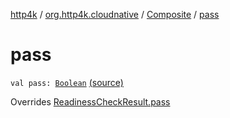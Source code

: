 [http4k](../../index.md) / [org.http4k.cloudnative](../index.md) / [Composite](index.md) / [pass](./pass.md)

# pass

`val pass: `[`Boolean`](https://kotlinlang.org/api/latest/jvm/stdlib/kotlin/-boolean/index.html) [(source)](https://github.com/http4k/http4k/blob/master/http4k-cloudnative/src/main/kotlin/org/http4k/cloudnative/ReadinessCheckResult.kt#L40)

Overrides [ReadinessCheckResult.pass](../-readiness-check-result/pass.md)


